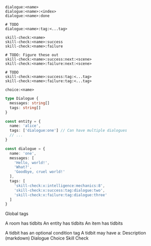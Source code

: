 ```
dialogue:<name>
dialogue:<name>:<index>
dialogue:<name>:done

# TODO
dialogue:<name>:tag:<...tag>

skill-check:<name>
skill-check:<name>:success
skill-check:<name>:failure

# TODO: Figure these out
skill-check:<name>:success:next:<scene>
skill-check:<name>:failure:next:<scene>

# TODO
skill-check:<name>:success:tag:<...tag>
skill-check:<name>:failure:tag:<...tag>

choice:<name>
```

```typescript
type Dialogue {
  messages: string[]
  tags: string[]
}

const entity = {
  name: 'alice',
  tags: ['dialogue:one'] // Can have multiple dialogues
  // ...
}

const dialogue = {
  name: 'one',
  messages: [
    'Hello, world!',
    'What?',
    'Goodbye, cruel world!'
  ],
  tags: [
    'skill-check:x:intelligence:mechanics:8',
    'skill-check:x:success:tag:dialogue:two',
    'skill-check:x:failure:tag:dialogue:three'
  ]
}
```

Global tags

A room has tidbits
An entity has tidbits
An item has tidbits

A tidbit has an optional condition tag
A tidbit may have a:
  Description (markdown)
  Dialogue
  Choice
  Skill Check